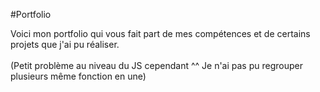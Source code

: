 #Portfolio

Voici mon portfolio qui vous fait part de mes compétences et de certains projets que j'ai pu réaliser.
<br><br>
(Petit problème au niveau du JS cependant ^^ Je n'ai pas pu regrouper plusieurs même fonction en une)